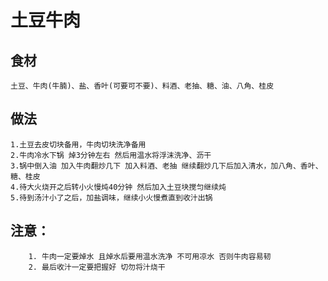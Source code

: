# 土豆牛肉

## 食材
```
土豆、牛肉(牛腩)、盐、香叶(可要可不要)、料酒、老抽、糖、油、八角、桂皮
```
## 做法
```
1.土豆去皮切块备用，牛肉切块洗净备用
2.牛肉冷水下锅 焯3分钟左右 然后用温水将浮沫洗净、沥干
3.锅中倒入油 加入牛肉翻炒几下 加入料酒、老抽 继续翻炒几下后加入清水，加八角、香叶、糖、桂皮
4.待大火烧开之后转小火慢炖40分钟 然后加入土豆块搅匀继续炖
5.待到汤汁小了之后，加盐调味，继续小火慢煮直到收汁出锅
```

## 注意：
```$xslt
    1. 牛肉一定要焯水 且焯水后要用温水洗净 不可用凉水 否则牛肉容易韧
    2. 最后收汁一定要把握好 切勿将汁烧干
```